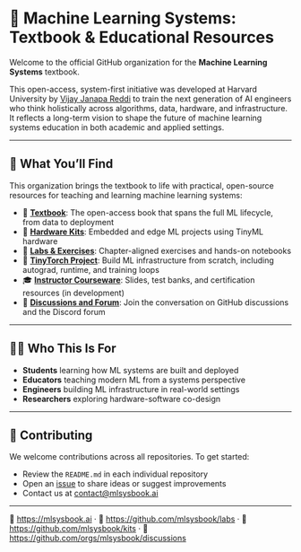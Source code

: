 # 📘 Machine Learning Systems: Textbook & Educational Resources

Welcome to the official GitHub organization for the **Machine Learning Systems** textbook.

This open-access, system-first initiative was developed at Harvard University by [Vijay Janapa Reddi](https://profvjreddi.github.io/website/) to train the next generation of AI engineers who think holistically across algorithms, data, hardware, and infrastructure. It reflects a long-term vision to shape the future of machine learning systems education in both academic and applied settings.

---

## 🧰 What You’ll Find

This organization brings the textbook to life with practical, open-source resources for teaching and learning machine learning systems:

- 📘 [**Textbook**](https://mlsysbook.ai): The open-access book that spans the full ML lifecycle, from data to deployment  
- 🔌 [**Hardware Kits**](https://github.com/mlsysbook/kits): Embedded and edge ML projects using TinyML hardware  
- 🧪 [**Labs & Exercises**](https://github.com/mlsysbook/labs): Chapter-aligned exercises and hands-on notebooks  
- 🔧 [**TinyTorch Project**](https://github.com/mlsysbook/tinytorch): Build ML infrastructure from scratch, including autograd, runtime, and training loops  
- 🎓 [**Instructor Courseware**](https://github.com/mlsysbook/courseware): Slides, test banks, and certification resources (in development)  
- 💬 [**Discussions and Forum**](https://github.com/orgs/mlsysbook/discussions): Join the conversation on GitHub discussions and the Discord forum

---

## 👩‍🏫 Who This Is For

- **Students** learning how ML systems are built and deployed  
- **Educators** teaching modern ML from a systems perspective  
- **Engineers** building ML infrastructure in real-world settings  
- **Researchers** exploring hardware-software co-design  

---

## 🤝 Contributing

We welcome contributions across all repositories. To get started:

- Review the `README.md` in each individual repository  
- Open an [issue](https://github.com/mlsysbook/labs/issues) to share ideas or suggest improvements  
- Contact us at [contact@mlsysbook.ai](mailto:contact@mlsysbook.ai)

---
📘 https://mlsysbook.ai · 🔬 https://github.com/mlsysbook/labs · 🧰 https://github.com/mlsysbook/kits · 💬 https://github.com/orgs/mlsysbook/discussions
